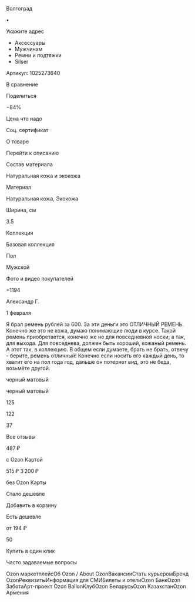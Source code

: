 Волгоград

•

Укажите адрес

* Аксессуары
* Мужчинам
* Ремни и подтяжки
* Silser

Артикул: 1025273640

В сравнение

Поделиться

−84%

Цена что надо

Соц. сертификат

О товаре

Перейти к описанию

Состав материала

Натуральная кожа и экокожа

Материал

Натуральная кожа, Экокожа

Ширина, см

3.5

Коллекция

Базовая коллекция

Пол

Мужской

Фото и видео покупателей

+1194

Александр Г.

1 февраля

Я брал ремень рублей за 600. За эти деньги это ОТЛИЧНЫЙ РЕМЕНЬ. Конечно же это не кожа, думаю понимающие люди в курсе. Такой ремень приобретается, конечно же не для повседневной носки, а так, для выхода. Для повседнева, должен быть хороший, кожаный ремень. А этот так, в коллекцию. В общем если думаете, брать не брать, отвечу - берите, ремень отличный! Конечно если носить его каждый день, то хватит его на пол года год, дальше он потеряет вид, это не беда, возьмёте другой.

черный матовый

черный матовый

125

122

37

Все отзывы

487 ₽

c Ozon Картой

515 ₽ 3 200 ₽

без Ozon Карты

Стало дешевле

Добавить в корзину

Есть дешевле

от 194 ₽

50

Купить в один клик

Часто задаваемые вопросы

Ozon маркетплейсОб Ozon / About OzonВакансииСтать курьеромБренд OzonРеквизитыИнформация для СМИБилеты и отелиOzon БанкOzon ЗаботаАрт-проект Ozon BallonКлубOzon БеларусьOzon КазахстанOzon Армения